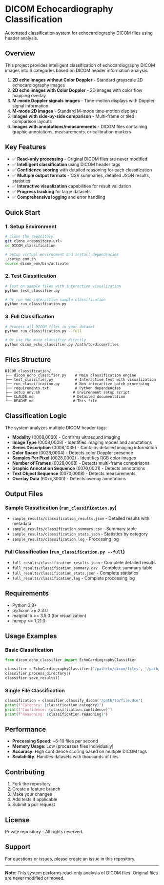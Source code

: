 # DICOM Echocardiography Classification

Automated classification system for echocardiography DICOM files using header analysis.

## Overview

This project provides intelligent classification of echocardiography DICOM images into 6 categories based on DICOM header information analysis:

1. **2D echo images without Color Doppler** - Standard grayscale 2D echocardiography images
2. **2D echo images with Color Doppler** - 2D images with color flow mapping overlay  
3. **M-mode Doppler signals images** - Time-motion displays with Doppler signal information
4. **M-mode 2D images** - Standard M-mode time-motion displays
5. **Images with side-by-side comparison** - Multi-frame or tiled comparison layouts
6. **Images with annotations/measurements** - DICOM files containing graphic annotations, measurements, or calibration markers

## Key Features

- ✅ **Read-only processing** - Original DICOM files are never modified
- ✅ **Intelligent classification** using DICOM header tags
- ✅ **Confidence scoring** with detailed reasoning for each classification
- ✅ **Multiple output formats** - CSV summaries, detailed JSON results, statistics
- ✅ **Interactive visualization** capabilities for result validation
- ✅ **Progress tracking** for large datasets
- ✅ **Comprehensive logging** and error handling

## Quick Start

### 1. Setup Environment
```bash
# Clone the repository
git clone <repository-url>
cd DICOM_classification

# Setup virtual environment and install dependencies
./setup_env.sh
source dicom_env/bin/activate
```

### 2. Test Classification
```bash
# Test on sample files with interactive visualization
python test_classifier.py

# Or run non-interactive sample classification
python run_classification.py
```

### 3. Full Classification
```bash
# Process all DICOM files in your dataset
python run_classification.py --full

# Or use the main classifier directly
python dicom_echo_classifier.py /path/to/dicom/files
```

## Files Structure

```
DICOM_classification/
├── dicom_echo_classifier.py    # Main classification engine
├── test_classifier.py          # Interactive test with visualization
├── run_classification.py       # Non-interactive batch processing
├── requirements.txt            # Python dependencies
├── setup_env.sh               # Environment setup script
├── CLAUDE.md                  # Detailed documentation
└── README.md                  # This file
```

## Classification Logic

The system analyzes multiple DICOM header tags:

- **Modality** (0008,0060) - Confirms ultrasound imaging
- **Image Type** (0008,0008) - Identifies imaging modes and annotations
- **Series Description** (0008,103E) - Contains detailed imaging information
- **Color Space** (0028,0004) - Detects color Doppler presence  
- **Samples Per Pixel** (0028,0002) - Identifies RGB color images
- **Number of Frames** (0028,0008) - Detects multi-frame comparisons
- **Graphic Annotation Sequence** (0070,0001) - Detects annotations
- **Text Object Sequence** (0070,0008) - Detects measurements
- **Overlay Data** (60xx,3000) - Detects overlay annotations

## Output Files

### Sample Classification (`run_classification.py`)
- `sample_results/classification_results.json` - Detailed results with metadata
- `sample_results/classification_summary.csv` - Summary table  
- `sample_results/classification_stats.json` - Statistics by category
- `sample_results/classification.log` - Processing log

### Full Classification (`run_classification.py --full`)
- `full_results/classification_results.json` - Complete detailed results
- `full_results/classification_summary.csv` - Complete summary table
- `full_results/classification_stats.json` - Complete statistics
- `full_results/classification.log` - Complete processing log

## Requirements

- Python 3.8+
- pydicom >= 2.3.0
- matplotlib >= 3.5.0 (for visualization)
- numpy >= 1.21.0

## Usage Examples

### Basic Classification
```python
from dicom_echo_classifier import EchoCardiographyClassifier

classifier = EchoCardiographyClassifier('/path/to/dicom/files', '/path/to/output')
classifier.process_directory()
classifier.save_results()
```

### Single File Classification
```python
classification = classifier.classify_dicom('/path/to/file.dcm')
print(f"Category: {classification.category}")
print(f"Confidence: {classification.confidence}")
print(f"Reasoning: {classification.reasoning}")
```

## Performance

- **Processing Speed**: ~6-10 files per second
- **Memory Usage**: Low (processes files individually)  
- **Accuracy**: High confidence scoring based on multiple DICOM tags
- **Scalability**: Handles datasets with thousands of files

## Contributing

1. Fork the repository
2. Create a feature branch
3. Make your changes
4. Add tests if applicable
5. Submit a pull request

## License

Private repository - All rights reserved.

## Support

For questions or issues, please create an issue in this repository.

---

**Note**: This system performs read-only analysis of DICOM files. Original files are never modified or moved.